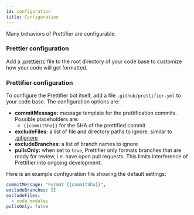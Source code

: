 ```yaml
---
id: configuration
title: Configuration
---
```


Many behaviors of Prettifier are configurable.

### Prettier configuration

Add a [.prettierrc](https://prettier.io/docs/en/configuration.html) file to the root directory of your code base to
customize how your code will get formatted.

### Prettifier configuration

To configure the Prettifier bot itself, add a file `.github/prettifier.yml` to your code base. The configuration options
are:

<a textrun="config-options">

- **commitMessage:** message template for the prettification commits. Possible placeholders are:
  - `{{commitSha}}` for the SHA of the prettified commit
- **excludeFiles:** a list of file and directory paths to ignore, similar to
  [.gitignore](https://git-scm.com/docs/gitignore)
- **excludeBranches:** a list of branch names to ignore
- **pullsOnly:** when set to `true`, Prettifier only formats branches that are ready for review, i.e. have open pull
  requests. This limits interference of Prettifier into ongoing development.

</a>

Here is an example configuration file showing the default settings:

<a textrun="config-example">

```yml
commitMessage: "Format {{commitSha}}",
excludeBranches: []
excludeFiles:
  - node_modules
pullsOnly: false
```

</a>
